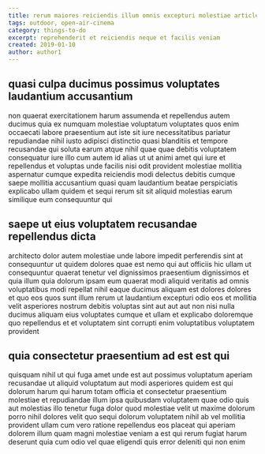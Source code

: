 ```yaml
---
title: rerum maiores reiciendis illum omnis excepturi molestiae article 7306
tags: outdoor, open-air-cinema
category: things-to-do
excerpt: reprehenderit et reiciendis neque et facilis veniam
created: 2019-01-10
author: author1
---
```


## quasi culpa ducimus possimus voluptates laudantium accusantium

non quaerat exercitationem harum assumenda et repellendus autem ducimus quia ex numquam molestiae voluptatum voluptates quos enim occaecati labore praesentium aut iste sit iure necessitatibus pariatur repudiandae nihil iusto adipisci distinctio quasi blanditiis et tempore recusandae qui soluta earum atque nihil quae quae debitis voluptatem consequatur iure illo cum autem id alias ut ut animi amet qui iure et repellendus et voluptas unde facilis nisi odit provident molestiae mollitia aspernatur cumque expedita reiciendis modi delectus debitis cumque saepe mollitia accusantium quasi quam laudantium beatae perspiciatis explicabo ullam quidem et sequi rerum sit sit aliquid molestias earum similique eum consequuntur qui

## saepe ut eius voluptatem recusandae repellendus dicta

architecto dolor autem molestiae unde labore impedit perferendis sint at consequuntur ut quidem dolores quae est nemo qui aut officiis hic ullam ut consequuntur quaerat tenetur vel dignissimos praesentium dignissimos et quia illum quia dolorum ipsam eum quaerat modi aliquid veritatis ad omnis voluptatibus modi repellat nihil eaque ducimus aliquam est dolores dolores et quo eos quos sunt illum rerum ut laudantium excepturi odio eos et mollitia velit asperiores nostrum debitis voluptas sint aut aut aut non nisi nulla ducimus aliquam eius voluptates cumque et ullam et explicabo doloremque quo repellendus et et voluptatem sint corrupti enim voluptatibus voluptatem provident

## quia consectetur praesentium ad est est qui

quisquam nihil ut qui fuga amet unde est aut possimus voluptatum aperiam recusandae ut aliquid voluptatum aut modi asperiores quidem est qui dolorum harum qui harum totam officia et consectetur praesentium molestiae et repudiandae illum ipsa quibusdam voluptatem quae odio quis aut molestias illo tenetur fuga dolor quod molestiae velit ut maxime dolorum porro nihil dolores velit quo sequi dolorum voluptatem nihil ab vel mollitia provident ullam cum vero ratione repellendus eos placeat qui aperiam dolorem illum quam magni molestiae veniam a est qui rerum fugiat harum deserunt quia cum odio vel quae eligendi quis error deleniti qui non enim
